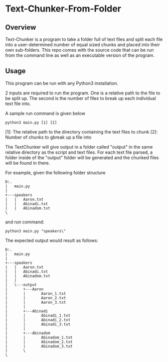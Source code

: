 # Text-Chunker-From-Folder


## Overview

Text-Chunker is a program to take a folder full of text files and split each file into a user-determined number of equal sized chunks and placed into their own sub-folders. This repo comes with the source code that can be run from the command line as well as an executable version of the program.

## Usage
This program can be run with any Python3 installation.

2 inputs are required to run the program. One is a relative path to the file to be split up. The second is the number of files to break up each individual text file into.

A sample run command is given below

```python3 main.py [1] [2]```

[1]: The relative path to the directory containing the text files to chunk
[2]: Number of chunks to gbreak up a file into

The TextChunker will give output in a folder called "output" in the same relative directory as the script and text files. For each text file parsed, a folder inside of the "output" folder will be generated and the chunked files will be found in there.

For example, given the following folder structure

```
D:.
|   main.py
|   
+---speakers
|   |   Aaron.txt
|   |   Abinadi.txt
|   |   Abinadom.txt
\

```
and run command:

```python3 main.py "speakers\" ```

The expected output would result as follows:

```
D:.
|   main.py
|           
+---speakers
|   |   Aaron.txt
|   |   Abinadi.txt
|   |   Abinadom.txt
|   |   
|   \---output
|       +---Aaron
|       |       Aaron_1.txt
|       |       Aaron_2.txt
|       |       Aaron_3.txt
|       |       
|       +---Abinadi
|       |       Abinadi_1.txt
|       |       Abinadi_2.txt
|       |       Abinadi_3.txt
|       |       
|       +---Abinadom
|       |       Abinadom_1.txt
|       |       Abinadom_2.txt
|       |       Abinadom_3.txt
|       \       
\
```
